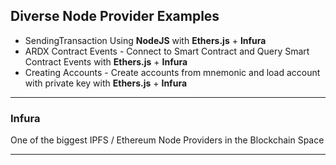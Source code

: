 ## Diverse Node Provider Examples
- SendingTransaction Using **NodeJS** with **Ethers.js** + **Infura**
- ARDX Contract Events - Connect to Smart Contract and Query Smart Contract Events with **Ethers.js** + **Infura**
- Creating Accounts - Create accounts from mnemonic and load account with private key with **Ethers.js** + **Infura**
---
### Infura

One of the biggest IPFS / Ethereum Node Providers in the Blockchain Space

---
